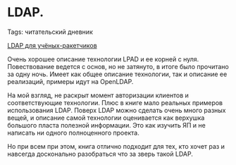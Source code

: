 # LDAP.
Tags: читательский дневник

[LDAP для учёных-ракетчиков](https://pro-ldap.ru/tr/zytrax/)

Очень хорошее описание технологии LPAD и ее корней с нуля. Повествование ведется с основ, но не затянуто, в итоге было прочитано за одну ночь. Имеет как общее описание технологии, так и описание ее реализаций, примеры идут на OpenLDAP.

На мой взгляд, не раскрыт момент авторизации клиентов и соответствующие технологии. Плюс в книге мало реальных примеров использования LDAP. Поверх LDAP можно сделать очень много разных вещей, и описание самой технологии оценивается как верхушка большого пласта полезной информации. Это как изучить ЯП и не написать ни одного полноценного проекта.

Но при всем при этом, книга отлично подходит для тех, кто хочет раз и навсегда досконально разобраться что за зверь такой LDAP.
